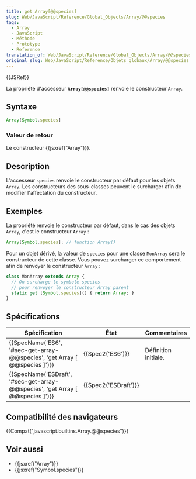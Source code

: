 ```yaml
---
title: get Array[@@species]
slug: Web/JavaScript/Reference/Global_Objects/Array/@@species
tags:
  - Array
  - JavaScript
  - Méthode
  - Prototype
  - Reference
translation_of: Web/JavaScript/Reference/Global_Objects/Array/@@species
original_slug: Web/JavaScript/Reference/Objets_globaux/Array/@@species
---
```

{{JSRef}}

La propriété d'accesseur **`Array[@@species]`** renvoie le constructeur `Array`.

## Syntaxe

```js
Array[Symbol.species]
```

### Valeur de retour

Le constructeur {{jsxref("Array")}}.

## Description

L'accesseur `species` renvoie le constructeur par défaut pour les objets `Array`. Les constructeurs des sous-classes peuvent le surcharger afin de modifier l'affectation du constructeur.

## Exemples

La propriété renvoie le constructeur par défaut, dans le cas des objets `Array`, c'est le constructeur `Array` :

```js
Array[Symbol.species]; // function Array()
```

Pour un objet dérivé, la valeur de `species` pour une classe `MonArray` sera le constructeur de cette classe. Vous pouvez surcharger ce comportement afin de renvoyer le constructeur `Array` :

```js
class MonArray extends Array {
  // On surcharge le symbole species
  // pour renvoyer le constructeur Array parent
  static get [Symbol.species]() { return Array; }
}
```

## Spécifications

| Spécification                                                                                            | État                         | Commentaires         |
| -------------------------------------------------------------------------------------------------------- | ---------------------------- | -------------------- |
| {{SpecName('ES6', '#sec-get-array-@@species', 'get Array [ @@species ]')}}     | {{Spec2('ES6')}}         | Définition initiale. |
| {{SpecName('ESDraft', '#sec-get-array-@@species', 'get Array [ @@species ]')}} | {{Spec2('ESDraft')}} |                      |

## Compatibilité des navigateurs

{{Compat("javascript.builtins.Array.@@species")}}

## Voir aussi

- {{jsxref("Array")}}
- {{jsxref("Symbol.species")}}
